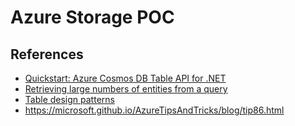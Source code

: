 # Azure Storage POC

## References

- [Quickstart: Azure Cosmos DB Table API for .NET](https://docs.microsoft.com/en-us/azure/cosmos-db/table/create-table-dotnet?tabs=azure-portal%2Cwindows)
- [Retrieving large numbers of entities from a query](https://docs.microsoft.com/en-us/azure/storage/tables/table-storage-design-patterns#retrieving-large-numbers-of-entities-from-a-query)
- [Table design patterns](https://docs.microsoft.com/en-us/azure/storage/tables/table-storage-design-patterns#retrieving-large-numbers-of-entities-from-a-query)
- https://microsoft.github.io/AzureTipsAndTricks/blog/tip86.html